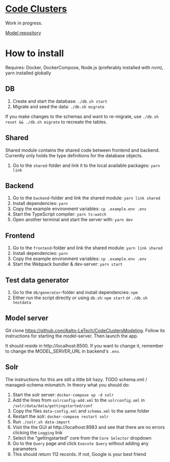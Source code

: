 # [Code Clusters](https://github.com/Aalto-LeTech/CodeClusters)

Work in progress.

[Model repository](https://github.com/Aalto-LeTech/CodeClustersModeling)

# How to install

Requires: Docker, DockerCompose, Node.js (preferably installed with nvm), yarn installed globally

## DB

1. Create and start the database: `./db.sh start`
2. Migrate and seed the data: `./db.sh migrate`

If you make changes to the schemas and want to re-migrate, use `./db.sh reset && ./db.sh migrate` to recreate the tables.

## Shared

Shared module contains the shared code between frontend and backend. Currently only holds the type definitions for the database objects.

1. Go to the `shared`-folder and link it to the local available packages: `yarn link`

## Backend

1. Go to the `backend`-folder and link the shared module: `yarn link shared`
2. Install dependencies: `yarn`
3. Copy the example environment variables: `cp .example.env .env`
4. Start the TypeScript compiler: `yarn ts:watch`
5. Open another terminal and start the server with: `yarn dev`

## Frontend

1. Go to the `frontend`-folder and link the shared module: `yarn link shared`
2. Install dependencies: `yarn`
3. Copy the example environment variables: `cp .example.env .env`
4. Start the Webpack bundler & dev-server: `yarn start`

## Test data generator

1. Go to the `db/generator`-folder and install dependencies: `npm`
2. Either run the script directly or using `db.sh`: `npm start` or `./db.sh testdata`

## Model server

Git clone https://github.com/Aalto-LeTech/CodeClustersModeling. Follow its instructions for starting the model-server. Then launch the app.

It should reside in http://localhost:8500. If you want to change it, remember to change the MODEL_SERVER_URL in backend's `.env`.

## Solr

The instructions for this are still a little bit hazy. TODO schema.xml / managed-schema mismatch. In theory what you should do:

1. Start the solr server: `docker-compose up -d solr`
2. Add the lines from `solrconfig-add.xml` to the `solrconfig.xml` in `/solr/data/data/gettingstarted/conf`
3. Copy the files `data-config.xml` and `schema.xml` to the same folder
4. Restart the solr: `docker-compose restart solr`
5. Run `./solr.sh data-import`
6. Visit the the GUI at http://localhost:8983 and see that there are no errors clicking the `Logging` link
7. Select the "gettingstarted" core from the `Core Selector` dropdown
8. Go to the `Query` page and click `Execute Query` without adding any parameters
9. This should return 112 records. If not, Google is your best friend
